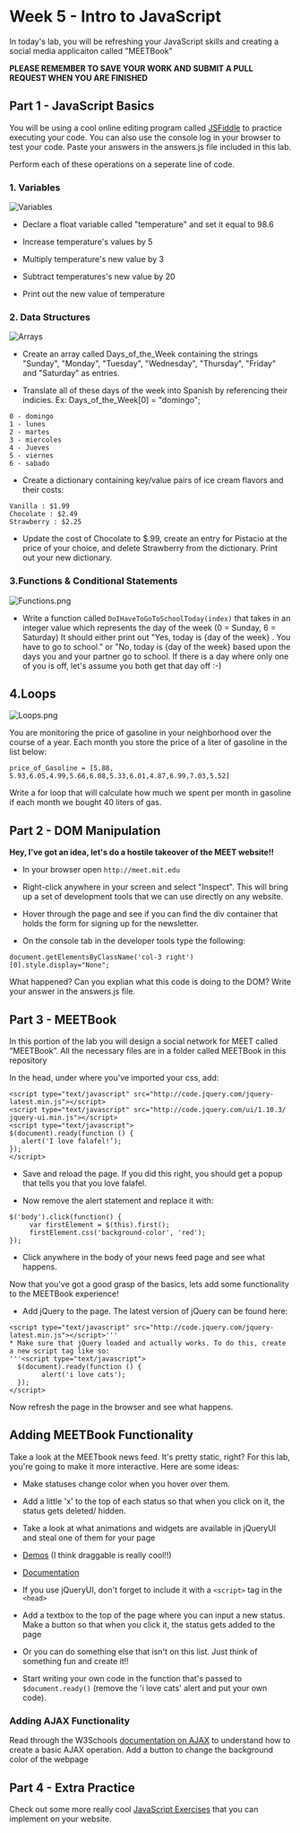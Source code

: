 



# Week 5 - Intro to JavaScript
In today's lab, you will be refreshing your JavaScript skills and creating a social media applicaiton called "MEETBook"


__PLEASE REMEMBER TO SAVE YOUR WORK AND SUBMIT A PULL REQUEST WHEN YOU ARE FINISHED__

## Part 1 - JavaScript Basics
You will be using a cool online editing program called [JSFiddle](http://www.jsfiddle.net) to practice executing your code. You can also use the console log in your browser to test your code. Paste your answers in the answers.js file included in this lab.

Perform each of these operations on a seperate line of code.
### 1. Variables
![Variables](images/variables.png)


* Declare a float variable called "temperature" and set it equal to 98.6

* Increase temperature's values by 5

* Multiply temperature's new value by 3

* Subtract temperatures's new value by 20
* Print out the new value of temperature





### 2. Data Structures
![Arrays](images/array.png)

* Create an array called Days_of_the_Week containing the strings "Sunday", "Monday", "Tuesday", "Wednesday", "Thursday", "Friday" and "Saturday" as entries.

* Translate all of these days of the week into Spanish by referencing their indicies. 
Ex:  Days_of_the_Week[0] = "domingo";

```
0 - domingo
1 - lunes
2 - martes
3 - miercoles
4 - Jueves
5 - viernes
6 - sabado
```
* Create a dictionary containing key/value pairs of ice cream flavors and their costs:


```
Vanilla : $1.99
Chocolate : $2.49
Strawberry : $2.25
```
* Update the cost of Chocolate to $.99, create an entry for Pistacio at the price of your choice, and delete Strawberry from the dictionary. Print out your new dictionary.



### 3.Functions & Conditional Statements
![Functions.png](images/function.png)

* Write a function called ```DoIHaveToGoToSchoolToday(index)``` that takes in an integer value which represents the day of the week (0 = Sunday, 6 = Saturday)  It should either print out "Yes, today is {day of the week} . You have to go to school." or "No, today is {day of the week} based upon the days you and your partner go to school.  If there is a day where only one of you is off, let's assume you both get that day off :-) 

## 4.Loops
![Loops.png](images/forloop.png)

You are monitoring the price of gasoline in your neighborhood over the course of a year. Each month you store the price of a liter of gasoline in the list below:

```price_of_Gasoline = [5.88, 5.93,6.05,4.99,5.66,6.08,5.33,6.01,4.87,6.99,7.03,5.52]```

Write a for loop that will calculate how much we spent per month in gasoline if each month we bought 40 liters of gas.


## Part 2 - DOM Manipulation
__Hey, I've got an idea, let's do a hostile takeover of the MEET website!!__

* In your browser open ```http://meet.mit.edu```

* Right-click anywhere in your screen and select "Inspect".  This will bring up a set of development tools that we can use directly on any website.

* Hover through the page and see if you can find the div container that holds the form for signing up for the newsletter.

* On the console tab in the developer tools type the following:


```document.getElementsByClassName('col-3 right')[0].style.display="None"; ```

What happened?  Can you explian what this code is doing to the DOM? Write your answer in the answers.js file. 



## Part 3 - MEETBook

In this portion of the lab you will design a social network for MEET called “MEETBook”. All the necessary files are in a folder called MEETBook in this repository

In the head, under where you've imported your css, add:

``` 
<script type="text/javascript" src="http://code.jquery.com/jquery-
latest.min.js"></script>
<script type="text/javascript" src="http://code.jquery.com/ui/1.10.3/
jquery-ui.min.js"></script>
<script type="text/javascript">
$(document).ready(function () {
   alert('I love falafel!’);
});
</script>

```


* Save and reload the page. If you did this right, you should get a popup that tells you that you love falafel.

* Now remove the alert statement and replace it with:

```
$('body').click(function() {
     var firstElement = $(this).first();
     firstElement.css('background-color', 'red');
});
```
* Click anywhere in the body of your news feed page and see what happens.


Now that you've got a good grasp of the basics, lets add some functionality to the MEETBook experience!

 * Add jQuery to the page. The latest version of jQuery can be found here:

```
<script type="text/javascript" src="http://code.jquery.com/jquery-
latest.min.js"></script>'''
* Make sure that jQuery loaded and actually works. To do this, create a new script tag like so:
'''<script type="text/javascript">
  $(document).ready(function () {
        alert('i love cats');
  });
</script>
```
Now refresh the page in the browser and see what happens.

## Adding MEETBook Functionality
Take a look at the MEETbook news feed. It's pretty static, right? For this lab, you're going to make it more interactive. Here are some ideas:

* Make statuses change color when you hover over them.
* Add a little 'x' to the top of each status so that when you click on it, the status gets deleted/ hidden.
* Take a look at what animations and widgets are available in jQueryUI and steal one of them for your page
* [Demos](http://jqueryui.com/demos/) (I think draggable is really cool!!)
* [Documentation](http://api.jqueryui.com/)

* If you use jQueryUI, don't forget to include it with a ```<script>``` tag in the ```<head>```
* Add a textbox to the top of the page where you can input a new status. Make a button so that when you click it, the status gets added to the page
* Or you can do something else that isn't on this list. Just think of something fun and create it!!
* Start writing your own code in the function that's passed to ```$document.ready()``` (remove the 'i love cats' alert and put your own code).


### Adding AJAX Functionality
Read through the W3Schools [documentation on AJAX](http://www.w3schools.com/js/js_ajax_intro.asp) to understand how to create a basic AJAX operation.  Add a button to change the background color of the webpage




## Part 4 - Extra Practice 
Check out some more really cool [JavaScript Exercises](http://www.w3resource.com/javascript-exercises/) that you can implement on your website.

